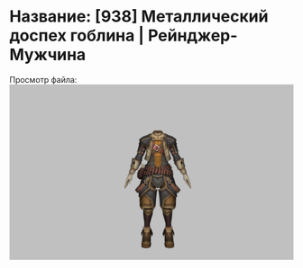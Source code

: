 # Название: [938] Металлический доспех гоблина | Рейнджер-Мужчина

Просмотр файла:
![p020003.png](p020003.png)